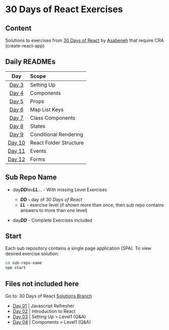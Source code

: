 # 30 Days of React Exercises

## Content
Solutions to exercises from [30 Days of React](https://github.com/Asabeneh/30-Days-Of-React) by [Asabeneh](https://github.com/Asabeneh) that require CRA (create-react-app)

## Daily READMEs
| Day | Scope |
|:-:|:-|
|[Day 3](./day03lev0203/README.md) | Setting Up|
|[Day 4](./day04lev0203/README.md) | Components|
|[Day 5](./day05/README.md) | Props|
|[Day 6](./day06/README.md) | Map List Keys|
|[Day 7](./day07/README.md) | Class Components|
|[Day 8](./day08/README.md) | States|
|[Day 9](./day09/README.md) | Conditional Rendering|
|[Day 10](./day10/README.md) | React Folder Structure|
|[Day 11](./day11/README.md) | Events|
|[Day 12](./day12/README.md) | Forms|

## Sub Repo Name
* day***DD***lev***LL***... - With missing Level Exercises
  * ***DD*** - day of *30 Days of React*
  * ***LL*** - exercise level (if shown more than once, then sub repo contains answers to more than one level)

* day***DD*** - Complete Exercises included

## Start
Each sub repository contains a single page application (SPA). To view desired exercise solution:
```bash
cd sub-repo-name
npm start
```

## Files not included here
Go to: 30 Days of React [Solutions Branch](https://github.com/idesmar/30-Days-Of-React/tree/exercise-solutions/solutions)
* [Day 01](https://github.com/idesmar/30-Days-Of-React/tree/exercise-solutions/solutions/day-01) | Javascript Refresher
* [Day 02](https://github.com/idesmar/30-Days-Of-React/blob/exercise-solutions/solutions/day-02/exercise/answers.js) | Introduction to React
* [Day 03](https://github.com/idesmar/30-Days-Of-React/blob/exercise-solutions/solutions/day-03/level1.js) | Setting Up > Level1 (Q&A)
* [Day 04](https://github.com/idesmar/30-Days-Of-React/blob/exercise-solutions/solutions/day-04/level1.js) | Components > Level1 (Q&A)
